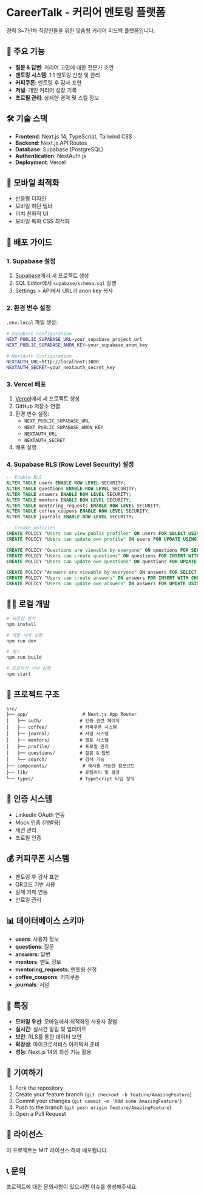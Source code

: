 # CareerTalk - 커리어 멘토링 플랫폼

경력 3~7년차 직장인들을 위한 맞춤형 커리어 피드백 플랫폼입니다.

## 🚀 주요 기능

- **질문 & 답변**: 커리어 고민에 대한 전문가 조언
- **멘토링 시스템**: 1:1 멘토링 신청 및 관리
- **커피쿠폰**: 멘토링 후 감사 표현
- **저널**: 개인 커리어 성장 기록
- **프로필 관리**: 상세한 경력 및 스킬 정보

## 🛠️ 기술 스택

- **Frontend**: Next.js 14, TypeScript, Tailwind CSS
- **Backend**: Next.js API Routes
- **Database**: Supabase (PostgreSQL)
- **Authentication**: NextAuth.js
- **Deployment**: Vercel

## 📱 모바일 최적화

- 반응형 디자인
- 모바일 하단 탭바
- 터치 친화적 UI
- 모바일 특화 CSS 최적화

## 🚀 배포 가이드

### 1. Supabase 설정

1. [Supabase](https://supabase.com)에서 새 프로젝트 생성
2. SQL Editor에서 `supabase/schema.sql` 실행
3. Settings > API에서 URL과 anon key 복사

### 2. 환경 변수 설정

`.env.local` 파일 생성:

```bash
# Supabase Configuration
NEXT_PUBLIC_SUPABASE_URL=your_supabase_project_url
NEXT_PUBLIC_SUPABASE_ANON_KEY=your_supabase_anon_key

# NextAuth Configuration
NEXTAUTH_URL=http://localhost:3000
NEXTAUTH_SECRET=your_nextauth_secret_key
```

### 3. Vercel 배포

1. [Vercel](https://vercel.com)에서 새 프로젝트 생성
2. GitHub 저장소 연결
3. 환경 변수 설정:
   - `NEXT_PUBLIC_SUPABASE_URL`
   - `NEXT_PUBLIC_SUPABASE_ANON_KEY`
   - `NEXTAUTH_URL`
   - `NEXTAUTH_SECRET`
4. 배포 실행

### 4. Supabase RLS (Row Level Security) 설정

```sql
-- Enable RLS
ALTER TABLE users ENABLE ROW LEVEL SECURITY;
ALTER TABLE questions ENABLE ROW LEVEL SECURITY;
ALTER TABLE answers ENABLE ROW LEVEL SECURITY;
ALTER TABLE mentors ENABLE ROW LEVEL SECURITY;
ALTER TABLE mentoring_requests ENABLE ROW LEVEL SECURITY;
ALTER TABLE coffee_coupons ENABLE ROW LEVEL SECURITY;
ALTER TABLE journals ENABLE ROW LEVEL SECURITY;

-- Create policies
CREATE POLICY "Users can view public profiles" ON users FOR SELECT USING (true);
CREATE POLICY "Users can update own profile" ON users FOR UPDATE USING (auth.uid() = id);

CREATE POLICY "Questions are viewable by everyone" ON questions FOR SELECT USING (true);
CREATE POLICY "Users can create questions" ON questions FOR INSERT WITH CHECK (auth.uid() = user_id);
CREATE POLICY "Users can update own questions" ON questions FOR UPDATE USING (auth.uid() = user_id);

CREATE POLICY "Answers are viewable by everyone" ON answers FOR SELECT USING (true);
CREATE POLICY "Users can create answers" ON answers FOR INSERT WITH CHECK (auth.uid() = user_id);
CREATE POLICY "Users can update own answers" ON answers FOR UPDATE USING (auth.uid() = user_id);
```

## 🏃‍♂️ 로컬 개발

```bash
# 의존성 설치
npm install

# 개발 서버 실행
npm run dev

# 빌드
npm run build

# 프로덕션 서버 실행
npm start
```

## 📁 프로젝트 구조

```
src/
├── app/                    # Next.js App Router
│   ├── auth/              # 인증 관련 페이지
│   ├── coffee/            # 커피쿠폰 시스템
│   ├── journal/           # 저널 시스템
│   ├── mentors/           # 멘토 시스템
│   ├── profile/           # 프로필 관리
│   ├── questions/         # 질문 & 답변
│   └── search/            # 검색 기능
├── components/             # 재사용 가능한 컴포넌트
├── lib/                   # 유틸리티 및 설정
└── types/                 # TypeScript 타입 정의
```

## 🔐 인증 시스템

- LinkedIn OAuth 연동
- Mock 인증 (개발용)
- 세션 관리
- 프로필 인증

## 💰 커피쿠폰 시스템

- 멘토링 후 감사 표현
- QR코드 기반 사용
- 실제 카페 연동
- 만료일 관리

## 📊 데이터베이스 스키마

- **users**: 사용자 정보
- **questions**: 질문
- **answers**: 답변
- **mentors**: 멘토 정보
- **mentoring_requests**: 멘토링 신청
- **coffee_coupons**: 커피쿠폰
- **journals**: 저널

## 🌟 특징

- **모바일 우선**: 모바일에서 최적화된 사용자 경험
- **실시간**: 실시간 알림 및 업데이트
- **보안**: RLS를 통한 데이터 보안
- **확장성**: 마이크로서비스 아키텍처 준비
- **성능**: Next.js 14의 최신 기능 활용

## 🤝 기여하기

1. Fork the repository
2. Create your feature branch (`git checkout -b feature/AmazingFeature`)
3. Commit your changes (`git commit -m 'Add some AmazingFeature'`)
4. Push to the branch (`git push origin feature/AmazingFeature`)
5. Open a Pull Request

## 📄 라이선스

이 프로젝트는 MIT 라이선스 하에 배포됩니다.

## 📞 문의

프로젝트에 대한 문의사항이 있으시면 이슈를 생성해주세요.
